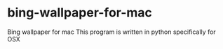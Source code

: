 # bing-wallpaper-for-mac
Bing wallpaper for mac
This program is written in python specifically for OSX
